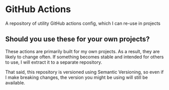 # GitHub Actions

A repository of utility GitHub actions config, which I can re-use in projects

## Should you use these for your own projects?

These actions are primarily built for my own projects. As a result, they are likely to change often. If something becomes stable and intended for others to use, I will extract it to a separate repository.

That said, this repository is versioned using Semantic Versioning, so even if I make breaking changes, the version you might be using will still be available.
